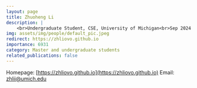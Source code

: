 ```yaml
---
layout: page
title: Zhuoheng Li
description: |
    <br>Undergraduate Student, CSE, University of Michigan<br>Sep 2024 -- Present
img: assets/img/people/default_pic.jpeg
redirect: https://zhliovo.github.io
importance: 6931
category: Master and undergraduate students
related_publications: false
---
```

Homepage: [https://zhliovo.github.io](https://zhliovo.github.io)
Email: [zhlii@umich.edu](mailto:zhlii@umich.edu)
